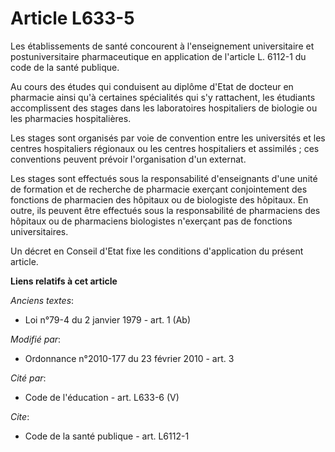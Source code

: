 # Article L633-5

Les établissements de santé concourent à l'enseignement universitaire et postuniversitaire pharmaceutique en application de
l'article L. 6112-1 du code de la santé publique. 

Au cours des études qui conduisent au diplôme d'Etat de docteur en pharmacie ainsi qu'à certaines spécialités qui s'y
rattachent, les étudiants accomplissent des stages dans les laboratoires hospitaliers de biologie ou les pharmacies
hospitalières. 

Les stages sont organisés par voie de convention entre les universités et les centres hospitaliers régionaux ou les centres
hospitaliers et assimilés ; ces conventions peuvent prévoir l'organisation d'un externat. 

Les stages sont effectués sous la responsabilité d'enseignants d'une unité de formation et de recherche de pharmacie exerçant
conjointement des fonctions de pharmacien des hôpitaux ou de biologiste des hôpitaux. En outre, ils peuvent être effectués
sous la responsabilité de pharmaciens des hôpitaux ou de pharmaciens biologistes n'exerçant pas de fonctions universitaires. 

Un décret en Conseil d'Etat fixe les conditions d'application du présent article.

**Liens relatifs à cet article**

_Anciens textes_:

  - Loi n°79-4 du 2 janvier 1979 - art. 1 (Ab)

_Modifié par_:

  - Ordonnance n°2010-177 du 23 février 2010 - art. 3

_Cité par_:

  - Code de l'éducation - art. L633-6 (V)

_Cite_:

  - Code de la santé publique - art. L6112-1
